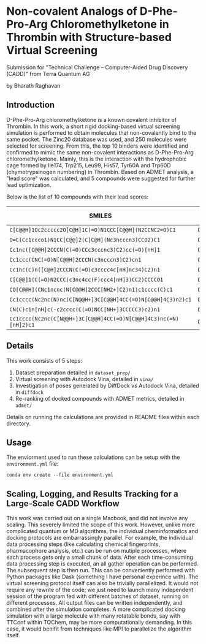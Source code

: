 # Non-covalent Analogs of D-Phe-Pro-Arg Chloromethylketone in Thrombin with Structure-based Virtual Screening 

Submission for "Technical Challenge – Computer-Aided Drug Discovery (CADD)" from Terra Quantum AG

by Bharath Raghavan

## Introduction

D-Phe-Pro-Arg chloromethylketone is a known covalent inhibitor of Thrombin. In this work, a short rigid docking-based virtual screening simulation is performed to obtain molecules that non-covalently bind to the same pocket. The Zinc20 database was used, and 250 molecules were selected for screening. From this, the top 10 binders were identified and confirmed to mimic the same non-covalent interactions as D-Phe-Pro-Arg chloromethylketone. Mainly, this is the interaction with the hydrophobic cage formed by Ile174, Trp215, Leu99, His57, Tyr60A and Trp60D (chymotrypsinogen numbering) in Thrombin. Based on ADMET analysis, a "lead score" was calculated, and 5 compounds were suggested for further lead optimization.

Below is the list of 10 compounds with their lead scores:

| SMILES       | Lead Score |
|-------------------------------------------------------|----------|
| `C[C@@H]1Oc2ccccc2O[C@H]1C(=O)N1CCC[C@@H](N2CCNC2=O)C1`	| 0.918034 |
| `O=C(Cc1ccco1)N1CC[C@@]2(C[C@H](Nc3ncccn3)CCO2)C1`	| 0.897855 |
|	`Cc1nc([C@@H]2CCCN(C(=O)CCc3cccnc3)C2)cc(=O)[nH]1`	| 0.896795 |
|	`Cc1ccc(CNC(=O)N[C@@H]2CCCN(c3ncccn3)C2)cn1` | 0.877063 |
|	`Cc1nc(C)n([C@H]2CCCN(C(=O)c3cccc4c[nH]nc34)C2)n1` |	0.845674 |
|	`C[C@@]1(C(=O)N2CCC(c3nc4cc(F)ccc4[nH]3)CC2)CCCCO1`	| 0.844407 |
|	`CO[C@@H](CNc1ncnc(N[C@@H]2CCC[NH2+]C2)n1)c1cccc(C)c1`	| 0.790751 |
|	`Cc1cccc(Nc2nc(N)nc(C[N@@H+]3C[C@@H]4CC(=O)N[C@@H]4C3)n2)c1`	| 0.698908 |
|	`CN(C)c1n[nH]c(-c2cccc(C(=O)NCC[NH+]3CCCCC3)c2)n1` |	0.695348 |
|	`Cc1cccc(Nc2nc(C[N@@H+]3C[C@@H]4CC(=O)N[C@@H]4C3)nc(=N)[nH]2)c1`	| 0.596646 |

## Details

This work consists of 5 steps:

1. Dataset preparation detailed in `dataset_prep/`
2. Virtual screening with Autodock Vina, detailed in `vina/`
3. Investigation of poses generated by DiffDock vs Autodock Vina, detailed in `diffdock`
4. Re-ranking of docked compounds with ADMET metrics, detailed in `admet/`

Details on running the calculations are provided in README files within each directory.

## Usage

The enviorment used to run these calculations can be setup with the `environment.yml` file:

```
conda env create --file environment.yml
```

## Scaling, Logging, and Results Tracking for a Large-Scale CADD Workflow

This work was carried out on a single Macbook, and did not involve any scaling. This severely limited the scope of this work. However, unlike more complicated quantum or MD algorithms, the individual cheminformatics and docking protocols are embarrassingly parallel. For example, the individual data processing steps (like calculating chemical fingerprints, pharmacophore analysis, etc.) can be run on mutiple processes, where each process gets only a small chunk of data. After each time-consuming data processing step is executed, an all gather operation can be performed. The subsequent step is then run. This can be conveniently performed with Python packages like Dask (something I have personal experince with). The virtual screening protocol itself can also be trivially parallelized. It would not require any rewrite of the code; we just need to launch many independent session of the program fed with different batches of dataset, running on different processes. All output files can be written independently, and combined after the simulation completes. A more complicated docking simulation with a large molecule with many rotatable bonds, say with TTConf within TQChem, may be more computationally demanding. In this case, it would benifit from techniques like MPI to parallelize the algorithm itself.
